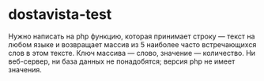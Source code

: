 # dostavista-test

Нужно написать на php функцию, которая принимает строку — текст на любом языке и возвращает массив из 5 наиболее часто встречающихся слов в этом тексте. 
Ключ массива — слово, значение — количество. Ни веб-сервер, ни база данных не понадобятся; версия php не имеет значения.
